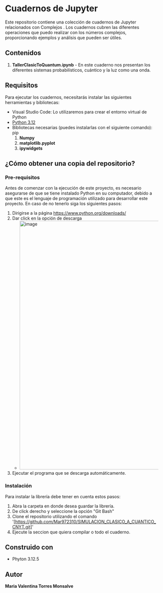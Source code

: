 # Cuadernos de Jupyter

Este repositorio contiene una colección de cuadernos de Jupyter relacionados con Complejos . Los cuadernos cubren las diferentes operaciones que puedo realizar con los números complejos, proporcionando ejemplos y análisis que pueden ser útiles.

## Contenidos

1. **TallerClasicToQuantum.ipynb** - En este cuaderno nos presentan los diferentes sistemas probabilísticos, cuántico y la luz como una onda.

## Requisitos

Para ejecutar los cuadernos, necesitarás instalar las siguientes herramientas y bibliotecas:

- Visual Studio Code: Lo utilizaremos para crear el entorno virtual de Python 
- [Python 3.12](https://www.python.org/downloads/)
- Bibliotecas necesarias (puedes instalarlas con el siguiente comando): pip
    1. **Numpy**
    2. **matplotlib.pyplot**
    3. **ipywidgets**

## ¿Cómo obtener una copia del repositorio?
### Pre-requisitos
Antes de comenzar con la ejecución de este proyecto, es necesario asegurarse de que se tiene instalado Python en su computador, debido a que este es el lenguaje de programación utilizado para desarrollar este proyecto. 
En caso de no tenerlo siga los siguientes pasos:
1. Dirigirse a la página https://www.python.org/downloads/
2. Dar click en la opción de descarga
   - <img width="814" alt="image" src="https://github.com/user-attachments/assets/a79fb0ca-b6a4-4e1a-ad72-c05fc688204a">
4. Ejecutar el programa que se descarga automáticamente.

### Instalación 
Para instalar la librería debe tener en cuenta estos pasos:
1. Abra la carpeta en donde desea guardar la librería.
2. De click derecho y seleccione la opción "Git Bash"
3. Clone el repositorio utilizando el comando '[https://github.com/Mar972310/SIMULACION_CLASICO_A_CUANTICO_CNYT.git]'
4. Ejecute la seccion que quiera compilar o todo el cuaderno.


## Construido con
* Phyton 3.12.5
  
## Autor 
__Maria Valentina Torres Monsalve__ 
